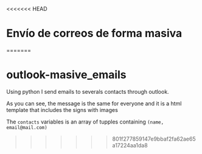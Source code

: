 <<<<<<< HEAD
# Envío de correos de forma masiva

=======
# outlook-masive_emails
Using python I send emails to severals contacts through outlook.

As you can see, the message is the same for everyone and it is a html template that includes the signs with images

The `contacts` variables is an array of tupples containing `(name, email@mail.com)`
>>>>>>> 801f277859147e9bbaf2fa62ae65a17224aa1da8
